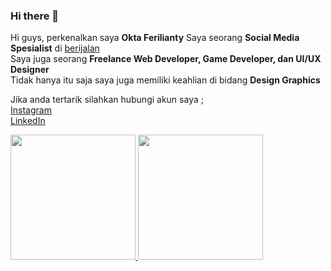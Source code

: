 ### Hi there 👋

Hi guys, perkenalkan saya **Okta Ferilianty**
Saya seorang **Social Media Spesialist** di [berijalan](https://berijalan.co.id) <br>
Saya juga seorang **Freelance Web Developer, Game Developer, dan UI/UX Designer** <br>
Tidak hanya itu saja saya juga memiliki keahlian di bidang **Design Graphics**

Jika anda tertarik silahkan hubungi akun saya ; <br>
[Instagram](https://www.instagram.com/oktaferilianty_/) <br>
[LinkedIn](https://www.linkedin.com/in/oktaferilianty/)

<p align="left">
<a href="https://github.com/Oktaferiliantyyyyy">
  <img height="200em" src="https://github-readme-stats-eight-theta.vercel.app/api?username=OktaFeriliantyyyyy&show_icons=true&theme=algolia&include_all_commits=true&count_private=true"/>
  <img height="200em" src="https://github-readme-stats-eight-theta.vercel.app/api/top-langs/?username=OktaFeriliantyyyyy&layout=compact&langs_count=8&theme=algolia"/>
</a>
</p>
